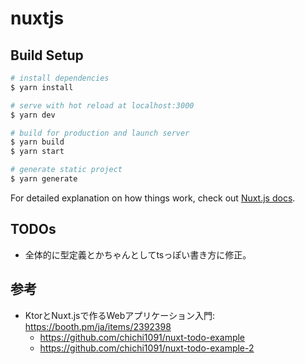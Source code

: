 # nuxtjs

## Build Setup

```bash
# install dependencies
$ yarn install

# serve with hot reload at localhost:3000
$ yarn dev

# build for production and launch server
$ yarn build
$ yarn start

# generate static project
$ yarn generate
```

For detailed explanation on how things work, check out [Nuxt.js docs](https://nuxtjs.org).

## TODOs

* 全体的に型定義とかちゃんとしてtsっぽい書き方に修正。

## 参考

* KtorとNuxt.jsで作るWebアプリケーション入門: https://booth.pm/ja/items/2392398
  * https://github.com/chichi1091/nuxt-todo-example
  * https://github.com/chichi1091/nuxt-todo-example-2
